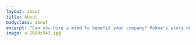 ```yaml
---
layout: about
title: About
bodyclass: about
excerpt: "Can you hire a mind to benefit your company? Rokma's story demonstrate you definitively can!"
image: o-1680x943.jpg
---
```

